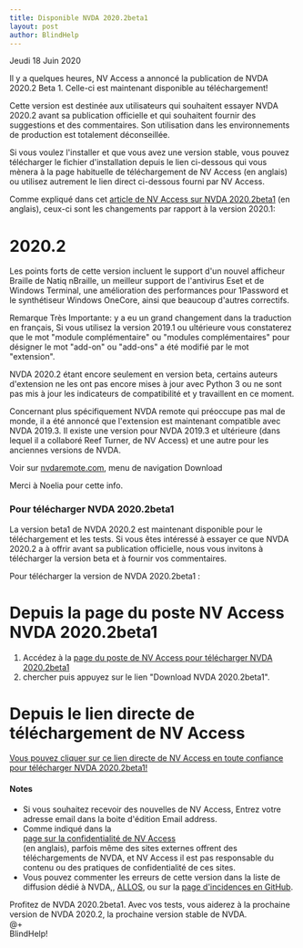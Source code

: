 ```yaml
---
title: Disponible NVDA 2020.2beta1
layout: post
author: BlindHelp
---
```


<footer>Jeudi 18 Juin 2020</footer>

Il y a quelques heures, NV Access a annoncé la publication de NVDA 2020.2 Beta 1. Celle-ci est maintenant disponible au téléchargement!                  

Cette version est destinée aux utilisateurs qui souhaitent essayer NVDA 2020.2 avant sa publication officielle et qui souhaitent fournir des suggestions et des commentaires. Son utilisation dans les environnements de production est totalement déconseillée.         

Si vous voulez l'installer et que vous avez une version stable, vous pouvez télécharger le fichier d'installation depuis le lien ci-dessous qui vous mènera à la page habituelle de téléchargement  de NV Access (en anglais) ou utilisez autrement le lien direct ci-dessous fourni par NV Access.             


Comme expliqué dans cet  [article de NV Access sur NVDA 2020.2beta1](https://www.nvaccess.org/post/nvda-2020-2beta1/) (en anglais), ceux-ci sont les changements par rapport à la version 2020.1:

# 2020.2 #

Les points forts de cette version incluent le support d'un nouvel afficheur Braille de Natiq nBraille, un meilleur support de l'antivirus Eset et de Windows Terminal, une amélioration des performances pour 1Password et le synthétiseur Windows OneCore, ainsi que beaucoup d'autres correctifs.    

Remarque Très Importante: y a eu un grand changement dans la traduction en français, Si vous utilisez la version 2019.1 ou ultérieure vous constaterez que le mot "module complémentaire" ou "modules complémentaires" pour désigner le mot "add-on" ou "add-ons" a été modifié par le mot "extension".

NVDA 2020.2 étant encore seulement en version beta, certains auteurs d'extension ne les ont pas encore mises à jour avec Python 3 ou ne sont pas mis à jour les indicateurs de compatibilité et  y travaillent en ce moment.

Concernant plus spécifiquement NVDA remote qui préoccupe pas mal de monde, il a été annoncé  que l'extension est   maintenant compatible avec NVDA 2019.3. Il existe une version pour NVDA 2019.3 et ultérieure (dans lequel il a collaboré Reef Turner, de NV Access) et une autre pour les anciennes versions de NVDA.    

Voir sur [nvdaremote.com](https://nvdaremote.com/),  menu de navigation Download

Merci à Noelia pour cette info.

###  Pour télécharger NVDA 2020.2beta1 ###

La version beta1 de NVDA 2020.2 est maintenant disponible pour le téléchargement et les tests. Si vous êtes intéressé à essayer ce que NVDA 2020.2 a à offrir avant sa publication officielle, nous vous invitons à télécharger la version beta et à fournir vos commentaires.            

Pour télécharger la version de NVDA 2020.2beta1 :    

# Depuis la page du poste NV Access NVDA 2020.2beta1 #

1. Accédez à la [page du poste de NV Access pour télécharger NVDA 2020.2beta1](https://www.nvaccess.org/post/nvda-2020-2beta1/)    
2. chercher puis appuyez sur le lien "Download NVDA 2020.2beta1".               

# Depuis le lien directe de téléchargement de NV Access #
  
  [Vous pouvez cliquer   sur ce lien directe de NV Access en toute confiance pour télécharger NVDA 2020.2beta1!](http://www.nvaccess.org/files/nvda/releases/2020.2beta1/nvda_2020.2beta1.exe)    

#### Notes ####

* Si vous souhaitez recevoir des nouvelles de NV Access, Entrez votre adresse email dans la boite d'édition Email address.                
* Comme indiqué dans la            
[page sur la confidentialité de NV Access](http://www.nvaccess.org/privacy/)           
(en anglais), parfois même des sites externes offrent des téléchargements de NVDA, et NV Access il est pas responsable du contenu ou des pratiques de confidentialité de ces sites.         
* Vous pouvez commenter les erreurs de cette version dans la liste de diffusion dédié à NVDA,, [ALLOS](mailto:ALLOS@yahoogroupes.fr), ou sur la [page d'incidences en GitHub](https://github.com/nvaccess/nvda/issues).              

Profitez de NVDA 2020.2beta1. Avec vos tests, vous aiderez à la prochaine version de NVDA 2020.2, la prochaine version stable de NVDA.        
@+                     
BlindHelp!                           